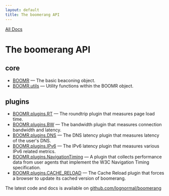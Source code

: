```yaml
---
layout: default
title: The boomerang API
---
```


[All Docs](../)

The boomerang API
=================

core
----

-   [BOOMR](BOOMR.html) — The basic beaconing object.
-   [BOOMR.utils](BOOMR.utils.html) — Utility functions within the BOOMR
    object.

plugins
-------

-   [BOOMR.plugins.RT](RT.html) — The roundtrip plugin that measures
    page load time.
-   [BOOMR.plugins.BW](BW.html) — The bandwidth plugin that measures
    connection bandwidth and latency.
-   [BOOMR.plugins.DNS](DNS.html) — The DNS latency plugin that measures
    latency of the user's DNS.
-   [BOOMR.plugins.IPv6](ipv6.html) — The IPv6 latency plugin that
    measures various IPv6 related metrics.
-   [BOOMR.plugins.NavigationTiming](navtiming.html) — A plugin that
    collects performance data from user agents that implement the W3C
    Navigation Timing specification.
-   [BOOMR.plugins.CACHE\_RELOAD](cache_reload.html) — The Cache Reload
    plugin that forces a browser to update its cached version of
    boomerang.

The latest code and docs is available on
[github.com/lognormal/boomerang](http://github.com/lognormal/boomerang/)
